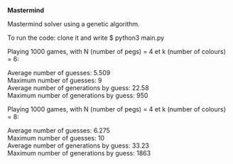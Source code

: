 **Mastermind**

Mastermind solver using a genetic algorithm.

To run the code: clone it and write $ python3 main.py

Playing 1000 games, with N (number of pegs) = 4 et k (number of colours) = 6:

Average number of guesses:  5.509\
Maximum number of guesses:  9\
Average number of generations by guess:  22.58\
Maximum number of generations by guess:  950

Playing 1000 games, with N (number of pegs) = 4 et k (number of colours) = 8:

Average number of guesses: 6.275\
Maximum number of guesses: 10\
Average number of generations by guess: 33.23\
Maximum number of generations by guess: 1863